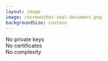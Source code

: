 ```yaml
---
layout: image
image: /screenshot-seal-document.png
backgroundSize: contain
---
```


<div class="relative h-full w-full">
  

  <!-- Badge popover in lower right -->
  <div class="absolute bottom-8 right-8 z-20">
    <div class="bg-gradient-to-r from-green-500 to-emerald-500 text-white px-6 py-4 rounded-2xl shadow-2xl transform rotate-3 hover:rotate-0 transition-transform duration-300">
      <div class="flex items-center">
        <div class="text-right">
          <div class="font-bold text-4xl leading-tight">No private keys</div>
          <div class="font-bold text-4xl leading-tight">No certificates</div>
          <div class="font-bold text-4xl leading-tight">No complexity</div>
        </div>
      </div>
    </div>
  </div>
</div>

<!--
Here's how simple it is: Upload your document, login with a social account you already have - Google, GitHub, whatever you use - and get your digital seal. That's it. No private keys, no certificates, no technical complexity. The seal embeds directly into your document as a QR code that anyone can verify.

[SHORT VERSION] Here's how simple seal.codes is: Upload your document, login with a social account you already have, get your digital seal. No private keys, no certificates, no complexity.
-->